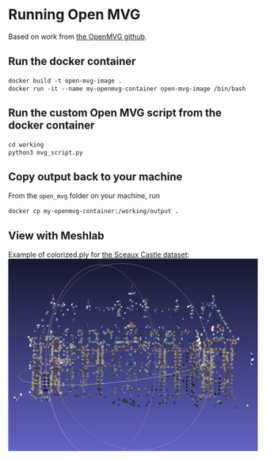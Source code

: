 # Running Open MVG
Based on work from [the OpenMVG github](https://github.com/openMVG/openMVG/wiki/OpenMVG-on-your-image-dataset).
## Run the docker container
```
docker build -t open-mvg-image .
docker run -it --name my-openmvg-container open-mvg-image /bin/bash
```
## Run the custom Open MVG script from the docker container 
```
cd working
python3 mvg_script.py
```
## Copy output back to your machine
From the `open_mvg` folder on your machine, run
```
docker cp my-openmvg-container:/working/output .
```
## View with Meshlab
Example of colorized.ply for [the Sceaux Castle dataset](https://github.com/openMVG/ImageDataset_SceauxCastle):
![Point cloud for colorized.ply](../../img/sample-mvg-output.png)